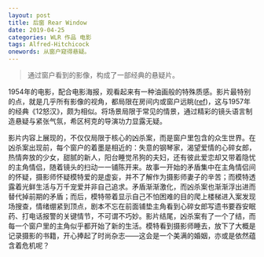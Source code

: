 ```yaml
---
layout: post
title: 后窗 Rear Window
date: 2019-04-25
categories: WLR 作品 电影
tags: Alfred-Hitchicock
onewords: 从窗户窥得悬疑。
---
```

> 通过窗户看到的影像，构成了一部经典的悬疑片。

1954年的电影，配合电影海报，观看起来有一种油画般的特殊质感。影片最特别的点，就是几乎所有影像的视角，都局限在房间内或窗户远眺([ref](http://movie.mtime.com/13229/behind_the_scene.html#text_6))，这与1957年的经典《12怒汉》，颇为相似。将场景局限于常见的情景，通过精彩的镜头语言制造悬疑与紧张气氛，希区柯克的导演功力显露无疑。

影片内容上展现的，不仅仅局限于核心的凶杀案，而是窗户里包含的众生世界。在凶杀案出现前，每个窗户的着墨是相近的：失意的钢琴家，渴望爱情的心碎女郎，热情奔放的少女，甜腻的新人，阳台睡觉吊狗的夫妇，还有彼此爱恋却又带着隐忧的主角情侣，随着镜头的扫动一一铺陈开来。故事一开始的矛盾集中在主角情侣间的怀疑，摄影师怀疑模特爱的是虚妄，并不了解作为摄影师妻子的辛苦；而模特透露着光鲜生活与万千宠爱并非自己追求。矛盾渐渐激化，而凶杀案也渐渐浮出进而替代掉前期的矛盾；而后，模特带着显示自己不怕困难的目的爬上楼梯进入案发现场搜查，情绪绷紧到顶点，剧本不忘在前面铺垫主角看到心碎女郎写遗书要吞安眠药、打电话报警的关键情节，不可谓不巧妙。影片结尾，凶杀案有了一个了结，而每一个窗户里的主角似乎都开始了新的生活。模特看到摄影师睡去，放下了大概是记录摄影的书籍，开心捧起了时尚杂志——这会是一个美满的婚姻，亦或是依然蕴含着危机呢？
